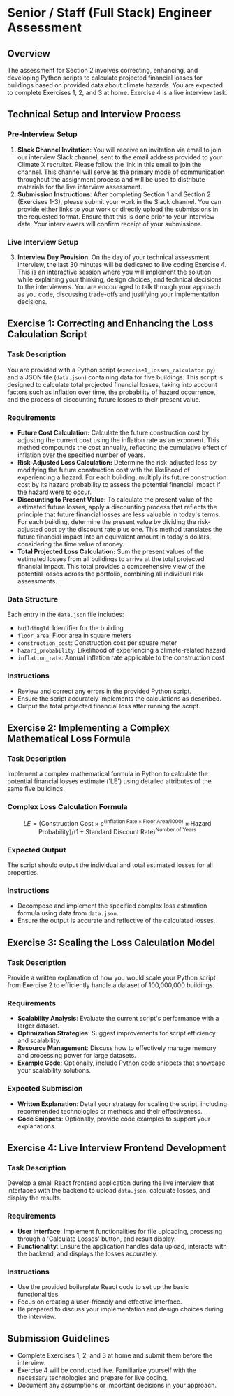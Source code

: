 # Senior / Staff (Full Stack) Engineer Assessment

## Overview
The assessment for Section 2 involves correcting, enhancing, and developing Python scripts to calculate projected financial losses for buildings based on provided data about climate hazards. You are expected to complete Exercises 1, 2, and 3 at home. Exercise 4 is a live interview task.

## Technical Setup and Interview Process

### Pre-Interview Setup
1. **Slack Channel Invitation**: You will receive an invitation via email to join our interview Slack channel, sent to the email address provided to your Climate X recruiter. Please follow the link in this email to join the channel. This channel will serve as the primary mode of communication throughout the assignment process and will be used to distribute materials for the live interview assessment.
2. **Submission Instructions**: After completing Section 1 and Section 2 (Exercises 1-3), please submit your work in the Slack channel. You can provide either links to your work or directly upload the submissions in the requested format. Ensure that this is done prior to your interview date. Your interviewers will confirm receipt of your submissions.

### Live Interview Setup
3. **Interview Day Provision**: On the day of your technical assessment interview, the last 30 minutes will be dedicated to live coding Exercise 4. This is an interactive session where you will implement the solution while explaining your thinking, design choices, and technical decisions to the interviewers. You are encouraged to talk through your approach as you code, discussing trade-offs and justifying your implementation decisions.

## Exercise 1: Correcting and Enhancing the Loss Calculation Script

### Task Description
You are provided with a Python script (`exercise1_losses_calculator.py`) and a JSON file (`data.json`) containing data for five buildings. This script is designed to calculate total projected financial losses, taking into account factors such as inflation over time, the probability of hazard occurrence, and the process of discounting future losses to their present value.

### Requirements
- **Future Cost Calculation:** Calculate the future construction cost by adjusting the current cost using the inflation rate as an exponent. This method compounds the cost annually, reflecting the cumulative effect of inflation over the specified number of years.
- **Risk-Adjusted Loss Calculation:** Determine the risk-adjusted loss by modifying the future construction cost with the likelihood of experiencing a hazard. For each building, multiply its future construction cost by its hazard probability to assess the potential financial impact if the hazard were to occur.
- **Discounting to Present Value:** To calculate the present value of the estimated future losses, apply a discounting process that reflects the principle that future financial losses are less valuable in today's terms. For each building, determine the present value by dividing the risk-adjusted cost by the discount rate plus one. This method translates the future financial impact into an equivalent amount in today's dollars, considering the time value of money.
- **Total Projected Loss Calculation:** Sum the present values of the estimated losses from all buildings to arrive at the total projected financial impact. This total provides a comprehensive view of the potential losses across the portfolio, combining all individual risk assessments.

### Data Structure
Each entry in the `data.json` file includes:
- `buildingId`: Identifier for the building
- `floor_area`: Floor area in square meters
- `construction_cost`: Construction cost per square meter
- `hazard_probability`: Likelihood of experiencing a climate-related hazard
- `inflation_rate`: Annual inflation rate applicable to the construction cost

### Instructions
- Review and correct any errors in the provided Python script.
- Ensure the script accurately implements the calculations as described.
- Output the total projected financial loss after running the script.

## Exercise 2: Implementing a Complex Mathematical Loss Formula

### Task Description
Implement a complex mathematical formula in Python to calculate the potential financial losses estimate ('LE') using detailed attributes of the same five buildings.

### Complex Loss Calculation Formula
$$
LE = \left( \text{Construction Cost} \times e^{(\text{Inflation Rate} \times \text{Floor Area} / 1000)} \times \text{Hazard Probability} \right) / \left(1 + \text{Standard Discount Rate}\right)^{\text{Number of Years}}
$$

### Expected Output
The script should output the individual and total estimated losses for all properties.

### Instructions
- Decompose and implement the specified complex loss estimation formula using data from `data.json`.
- Ensure the output is accurate and reflective of the calculated losses.

## Exercise 3: Scaling the Loss Calculation Model

### Task Description
Provide a written explanation of how you would scale your Python script from Exercise 2 to efficiently handle a dataset of 100,000,000 buildings.

### Requirements
- **Scalability Analysis**: Evaluate the current script's performance with a larger dataset.
- **Optimization Strategies**: Suggest improvements for script efficiency and scalability.
- **Resource Management**: Discuss how to effectively manage memory and processing power for large datasets.
- **Example Code**: Optionally, include Python code snippets that showcase your scalability solutions.

### Expected Submission
- **Written Explanation**: Detail your strategy for scaling the script, including recommended technologies or methods and their effectiveness.
- **Code Snippets**: Optionally, provide code examples to support your explanations.

## Exercise 4: Live Interview Frontend Development

### Task Description
Develop a small React frontend application during the live interview that interfaces with the backend to upload `data.json`, calculate losses, and display the results.

### Requirements
- **User Interface**: Implement functionalities for file uploading, processing through a 'Calculate Losses' button, and result display.
- **Functionality**: Ensure the application handles data upload, interacts with the backend, and displays the losses accurately.

### Instructions
- Use the provided boilerplate React code to set up the basic functionalities.
- Focus on creating a user-friendly and effective interface.
- Be prepared to discuss your implementation and design choices during the interview.

## Submission Guidelines
- Complete Exercises 1, 2, and 3 at home and submit them before the interview.
- Exercise 4 will be conducted live. Familiarize yourself with the necessary technologies and prepare for live coding.
- Document any assumptions or important decisions in your approach.
